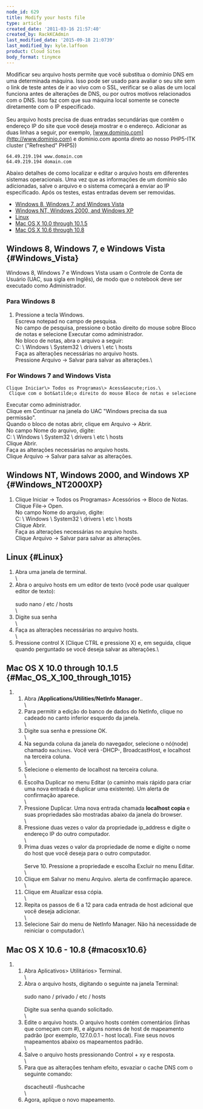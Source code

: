```yaml
---
node_id: 629
title: Modify your hosts file
type: article
created_date: '2011-03-16 21:57:40'
created_by: RackKCAdmin
last_modified_date: '2015-09-18 21:0739'
last_modified_by: kyle.laffoon
product: Cloud Sites
body_format: tinymce
---
```


Modificar seu arquivo hosts permite que voc&ecirc; substitua o dom&iacute;nio DNS em
uma determinada m&aacute;quina. Isso pode ser usado para avaliar o seu site sem
o link de teste antes de ir ao vivo com o SSL, verificar se o alias de
um local funciona antes de altera&ccedil;&otilde;es de DNS, ou por outros motivos
relacionados com o DNS. Isso faz com que sua m&aacute;quina local somente se
conecte diretamente com o IP especificado.\
 \
 Seu arquivo hosts precisa de duas entradas secund&aacute;rias que cont&ecirc;m o
endere&ccedil;o IP do site que voc&ecirc; deseja mostrar e o endere&ccedil;o. Adicionar as
duas linhas a seguir, por exemplo,
[www.dominio.com](http://www.dominio.com) e dominio.com aponta direto ao
nosso PHP5-ITK cluster ("Refreshed" PHP5))

    64.49.219.194 www.domain.com
    64.49.219.194 domain.com

Abaixo detalhes de como localizar e editar o arquivo hosts em diferentes
sistemas operacionais. Uma vez que as informa&ccedil;&otilde;es de um dom&iacute;nio s&atilde;o
adicionadas, salve o arquivo e o sistema come&ccedil;ar&aacute; a enviar ao IP
especificado. Ap&oacute;s os testes, estas entradas devem ser removidas.

-   [Windows 8, Windows 7, and Windows Vista](#Windows_Vista)
-   [Windows NT, Windows 2000, and Windows XP](#Windows_NT2000XP)
-   [Linux](#Linux)
-   [Mac OS X 10.0 through 10.1.5](#Mac_OS_X_100_through_1015)
-   [Mac OS X 10.6 through 10.8](#macosx10.6)

Windows 8, Windows 7, e Windows Vista {#Windows_Vista}
-------------------------------------

Windows 8, Windows 7 e Windows Vista usam o Controle de Conta de Usu&aacute;rio
(UAC, sua sigla em Ingl&ecirc;s), de modo que o notebook deve ser executado
como Administrador.

### Para Windows 8

1.  Pressione a tecla Windows.\
         Escreva notepad no campo de pesquisa.\
         No campo de pesquisa, pressione o bot&atilde;o direito do mouse sobre
    Bloco de notas e selecione Executar como administrador.\
         No bloco de notas, abra o arquivo a seguir:\
         C: \\ Windows \\ System32 \\ drivers \\ etc \\ hosts\
         Fa&ccedil;a as altera&ccedil;&otilde;es necess&aacute;rias no arquivo hosts.\
         Pressione Arquivo -\> Salvar para salvar as altera&ccedil;&otilde;es.\
      

### For Windows 7 and Windows Vista

    Clique Iniciar\> Todos os Programas\> Acess&oacute;rios.\
     Clique com o bot&atilde;o direito do mouse Bloco de notas e selecione
Executar como administrador.\
     Clique em Continuar na janela do UAC "Windows precisa da sua
permiss&atilde;o".\
     Quando o bloco de notas abrir, clique em Arquivo -\> Abrir.\
     No campo Nome do arquivo, digite:\
     C: \\ Windows \\ System32 \\ drivers \\ etc \\ hosts\
     Clique Abrir.\
     Fa&ccedil;a as altera&ccedil;&otilde;es necess&aacute;rias no arquivo hosts.\
     Clique Arquivo -\> Salvar para salvar as altera&ccedil;&otilde;es.

Windows NT, Windows 2000, and Windows XP {#Windows_NT2000XP}
----------------------------------------

1.  Clique Iniciar -\> Todos os Programas\> Acess&oacute;rios -\> Bloco de
    Notas.\
         Clique File-\> Open.\
         No campo Nome do arquivo, digite:\
         C: \\ Windows \\ System32 \\ drivers \\ etc \\ hosts\
     Clique Abrir.\
         Fa&ccedil;a as altera&ccedil;&otilde;es necess&aacute;rias  no arquivo hosts.\
         Clique Arquivo -\> Salvar para salvar as altera&ccedil;&otilde;es.

Linux {#Linux}
-----

1. Abra uma janela de terminal.\
 \
 2. Abra o arquivo hosts em um editor de texto (voc&ecirc; pode usar qualquer
editor de texto):\
 \
 sudo nano / etc / hosts\
 \
 3. Digite sua senha\
 \
 4. Fa&ccedil;a as altera&ccedil;&otilde;es necess&aacute;rias no arquivo hosts.\
 \
 5. Pressione control X (Clique CTRL e pressione X) e, em seguida,
clique quando perguntado se voc&ecirc; deseja salvar as altera&ccedil;&otilde;es.\
  

Mac OS X 10.0 through 10.1.5 {#Mac_OS_X_100_through_1015}
----------------------------

1.  1. Abra **/Applications/Utilities/NetInfo Manager**..\
     \
     2. Para permitir a edi&ccedil;&atilde;o do banco de dados do NetInfo, clique no
    cadeado no canto inferior esquerdo da janela.\
     \
     3. Digite sua senha e pressione OK.\
     \
     4. Na segunda coluna da janela do navegador, selecione o n&oacute;(node)
    chamado `machines`. Voc&ecirc; ver&aacute; -DHCP-, BroadcastHost, e localhost na
    terceira coluna.\
     \
     5. Selecione o elemento de localhost na terceira coluna.\
     \
     6. Escolha Duplicar no menu Editar (o caminho mais r&aacute;pido para
    criar uma nova entrada &eacute; duplicar uma existente). Um alerta de
    confirma&ccedil;&atilde;o aparece.\
     \
     7. Pressione Duplicar. Uma nova entrada chamada **localhost copia**
    e suas propriedades s&atilde;o mostradas abaixo da janela do browser.\
     \
     8. Pressione duas vezes o valor da propriedade ip\_address e digite
    o endere&ccedil;o IP do outro computador.\
     \
     9. Prima duas vezes o valor da propriedade de nome e digite o nome
    do host que voc&ecirc; deseja para o outro computador.\
     \
     Serve 10. Pressione a propriedade e escolha Excluir no menu
    Editar.\
     \
     11. Clique em Salvar no menu Arquivo. alerta de confirma&ccedil;&atilde;o
    aparece.\
     \
     12. Clique em Atualizar essa c&oacute;pia.\
     \
     13. Repita os passos de 6 a 12 para cada entrada de host adicional
    que voc&ecirc; deseja adicionar.\
     \
     14. Selecione Sair do menu de NetInfo Manager. N&atilde;o h&aacute; necessidade
    de reiniciar o computador.\
      

Mac OS X 10.6 - 10.8 {#macosx10.6}
--------------------

1.  1. Abra Aplicativos\> Utilit&aacute;rios\> Terminal.\
     \
     2. Abra o arquivo hosts, digitando o seguinte na janela Terminal:\
     \
     sudo nano / privado / etc / hosts\
     \
     Digite sua senha quando solicitado.\
     \
     3. Edite o arquivo hosts. O arquivo hosts cont&eacute;m coment&aacute;rios
    (linhas que come&ccedil;am com \#), e alguns nomes de host de mapeamento
    padr&atilde;o (por exemplo, 127.0.0.1 - host local). Fixe seus novos
    mapeamentos abaixo os mapeamentos padr&atilde;o.\
     \
     4. Salve o arquivo hosts pressionando Control + xy e resposta.\
     \
     5. Para que as altera&ccedil;&otilde;es tenham efeito, esvaziar o cache DNS com o
    seguinte comando:\
     \
     dscacheutil -flushcache\
     \
     6. Agora, aplique o novo mapeamento.




